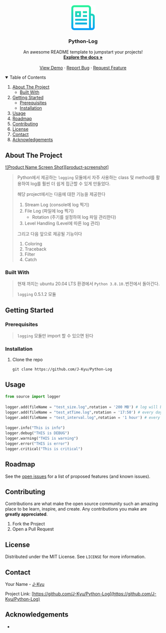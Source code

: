 <!-- PROJECT LOGO -->
<br />

<p align="center">
  <a href="https://github.com/othneildrew/Best-README-Template">
    <img src="images/logo.png" alt="Logo" width="80" height="80">
  </a>
  <h3 align="center">Python-Log</h3>



<p align="center">
    An awesome README template to jumpstart your projects!
    <br />
    <a href="https://github.com/othneildrew/Best-README-Template"><strong>Explore the docs »</strong></a>
    <br />
    <br />
    <a href="https://github.com/othneildrew/Best-README-Template">View Demo</a>
    ·
    <a href="https://github.com/othneildrew/Best-README-Template/issues">Report Bug</a>
    ·
    <a href="https://github.com/othneildrew/Best-README-Template/issues">Request Feature</a>
  </p>



</p>



<!-- TABLE OF CONTENTS -->

<details open="open">
  <summary>Table of Contents</summary>
  <ol>
    <li>
      <a href="#about-the-project">About The Project</a>
      <ul>
        <li><a href="#built-with">Built With</a></li>
      </ul>
    </li>
    <li>
      <a href="#getting-started">Getting Started</a>
      <ul>
        <li><a href="#prerequisites">Prerequisites</a></li>
        <li><a href="#installation">Installation</a></li>
      </ul>
    </li>
    <li><a href="#usage">Usage</a></li>
    <li><a href="#roadmap">Roadmap</a></li>
    <li><a href="#contributing">Contributing</a></li>
    <li><a href="#license">License</a></li>
    <li><a href="#contact">Contact</a></li>
    <li><a href="#acknowledgements">Acknowledgements</a></li>
  </ol>
</details>



<!-- ABOUT THE PROJECT -->
## About The Project

[![Product Name Screen Shot][product-screenshot]](https://example.com)

> Python에서 제공하는 ``logging`` 모듈에서 자주 사용하는 class 및 method를 활용하여 log를 훨씬 더 쉽게 접근할 수 있게 만들었다.
>
> 해당 project에서는 다음에 대한 기능을 제공한다
>
> 1. Stream Log (console에 log 찍기)
> 2. File Log (파일에 log 찍기)
>    * Rotation (주기를 설정하여 log 파일 관리한다)
> 3. Level Handling (Level에 따른 log 관리)
>
> 그리고 다음 앞으로 제공될 기능이다
>
> 1. Coloring
> 2. Traceback
> 3. Filter
> 4. Catch

### Built With

> 현재 까지는 ubuntu 20.04 LTS 환경에서 `Python 3.8.10.`번전에서 돌아간다.
>
> ``logging`` 0.5.1.2 모듈

<!-- GETTING STARTED -->

## Getting Started

### Prerequisites

> ``logging`` 모듈만 import 할 수 있으면 된다

### Installation

1. Clone the repo

   ```
   git clone https://github.com/J-Kyu/Python-Log
   ```

<!-- USAGE EXAMPLES -->
## Usage

```python
from source import logger

logger.add(fileName = "test_size.log",rotation = '200 MB') # log will be recorded until log file is up to 200 MB
logger.add(fileName = "test_atTime.log",rotation = '17:50') # every day 17:50, log will be rolled over
logger.add(fileName = "test_interval.log",rotation = '1 hour') # every 1 hour, log will be rolled over

logger.info("This is info")
logger.debug("THIS is DEBUG")
logger.warning("THIS is warning")
logger.error("THIS is error")
logger.critical("This is critical")
```





<!-- ROADMAP -->

## Roadmap

See the [open issues](https://github.com/J-Kyu/Python-Log/issues) for a list of proposed features (and known issues).



<!-- CONTRIBUTING -->
## Contributing

Contributions are what make the open source community such an amazing place to be learn, inspire, and create. Any contributions you make are **greatly appreciated**.

1. Fork the Project
5. Open a Pull Request



<!-- LICENSE -->
## License

Distributed under the MIT License. See `LICENSE` for more information.



<!-- CONTACT -->

## Contact

Your Name - [J-Kyu](https://github.com/J-Kyu)

Project Link: [https://github.com/J-Kyu/Python-Log](https://github.com/J-Kyu/Python-Log)



<!-- ACKNOWLEDGEMENTS -->
## Acknowledgements
* 


